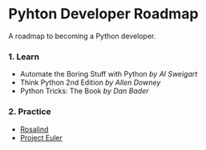 # Pyhton Developer Roadmap
A roadmap to becoming a Python developer.

### 1. Learn

- Automate the Boring Stuff with Python *by Al Sweigart*
- Think Python 2nd Edition *by Allen Downey*
- Python Tricks: The Book *by Dan Bader*
    
### 2. Practice 

- [Rosalind](http://rosalind.info/problems/locations/) 
- [Project Euler](https://projecteuler.net/archives)
    
